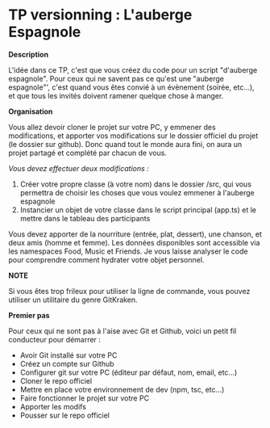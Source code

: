 # TP versionning : L'auberge Espagnole


**Description**

L'idée dans ce TP, c'est que vous créez du code pour un script "d'auberge espagnole". Pour ceux qui ne savent pas ce qu'est une "auberge espagnole"',
c'est quand vous êtes convié à un évènement (soirée, etc...), et que tous les invités doivent ramener quelque chose à manger.


**Organisation**

Vous allez devoir cloner le projet sur votre PC, y emmener des modifications, et apporter vos modifications sur le dossier officiel du projet (le dossier sur github).
Donc quand tout le monde aura fini, on aura un projet partagé et complété par chacun de vous.

*Vous devez effectuer deux modifications :*
1. Créer votre propre classe (à votre nom) dans le dossier /src, qui vous permettra de choisir les choses que vous voulez emmener à l'auberge espagnole
2. Instancier un objet de votre classe dans le script principal (app.ts) et le mettre dans le tableau des participants

Vous devez apporter de la nourriture (entrée, plat, dessert), une chanson, et deux amis (homme et femme). Les données disponibles
sont accessible via les namespaces Food, Music et Friends. Je vous laisse analyser le code pour comprendre comment hydrater votre objet personnel.


**NOTE**

Si vous êtes trop frileux pour utiliser la ligne de commande, vous pouvez utiliser un utilitaire du genre GitKraken.


**Premier pas**

Pour ceux qui ne sont pas à l'aise avec Git et Github, voici un petit fil conducteur pour démarrer :

* Avoir Git installé sur votre PC
* Créez un compte sur Github
* Configurer git sur votre PC (éditeur par défaut, nom, email, etc...)
* Cloner le repo officiel
* Mettre en place votre environnement de dev (npm, tsc, etc...)
* Faire fonctionner le projet sur votre PC
* Apporter les modifs
* Pousser sur le repo officiel

